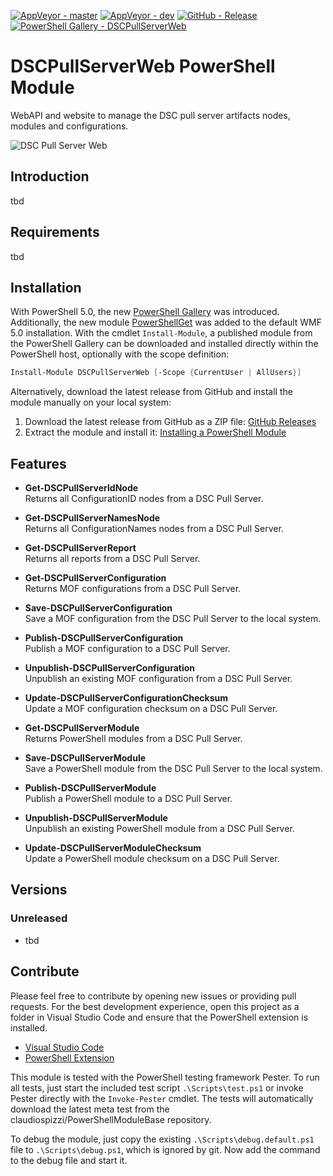 [![AppVeyor - master](https://img.shields.io/appveyor/ci/claudiospizzi/DSCPullServerWeb/master.svg)](https://ci.appveyor.com/project/claudiospizzi/DSCPullServerWeb/branch/master)
[![AppVeyor - dev](https://img.shields.io/appveyor/ci/claudiospizzi/DSCPullServerWeb/dev.svg)](https://ci.appveyor.com/project/claudiospizzi/DSCPullServerWeb/branch/dev)
[![GitHub - Release](https://img.shields.io/github/release/claudiospizzi/DSCPullServerWeb.svg)](https://github.com/claudiospizzi/DSCPullServerWeb/releases)
[![PowerShell Gallery - DSCPullServerWeb](https://img.shields.io/badge/PowerShell_Gallery-DSCPullServerWeb-0072C6.svg)](https://www.powershellgallery.com/packages/DSCPullServerWeb)


# DSCPullServerWeb PowerShell Module

WebAPI and website to manage the DSC pull server artifacts nodes, modules and
configurations.

![DSC Pull Server Web](https://raw.githubusercontent.com/claudiospizzi/DSCPullServerWeb/dev/screenshot.png)


## Introduction

tbd


## Requirements

tbd


## Installation

With PowerShell 5.0, the new [PowerShell Gallery] was introduced. Additionally,
the new module [PowerShellGet] was added to the default WMF 5.0 installation.
With the cmdlet `Install-Module`, a published module from the PowerShell Gallery
can be downloaded and installed directly within the PowerShell host, optionally
with the scope definition:

```powershell
Install-Module DSCPullServerWeb [-Scope {CurrentUser | AllUsers}]
```

Alternatively, download the latest release from GitHub and install the module
manually on your local system:

1. Download the latest release from GitHub as a ZIP file: [GitHub Releases]
2. Extract the module and install it: [Installing a PowerShell Module]


## Features

* **Get-DSCPullServerIdNode**  
  Returns all ConfigurationID nodes from a DSC Pull Server.

* **Get-DSCPullServerNamesNode**  
  Returns all ConfigurationNames nodes from a DSC Pull Server.

* **Get-DSCPullServerReport**  
  Returns all reports from a DSC Pull Server.

* **Get-DSCPullServerConfiguration**  
  Returns MOF configurations from a DSC Pull Server.

* **Save-DSCPullServerConfiguration**  
  Save a MOF configuration from the DSC Pull Server to the local system.

* **Publish-DSCPullServerConfiguration**  
  Publish a MOF configuration to a DSC Pull Server.

* **Unpublish-DSCPullServerConfiguration**  
  Unpublish an existing MOF configuration from a DSC Pull Server.

* **Update-DSCPullServerConfigurationChecksum**  
  Update a MOF configuration checksum on a DSC Pull Server.

* **Get-DSCPullServerModule**  
  Returns PowerShell modules from a DSC Pull Server.

* **Save-DSCPullServerModule**  
  Save a PowerShell module from the DSC Pull Server to the local system.

* **Publish-DSCPullServerModule**  
  Publish a PowerShell module to a DSC Pull Server.

* **Unpublish-DSCPullServerModule**  
  Unpublish an existing PowerShell module from a DSC Pull Server.

* **Update-DSCPullServerModuleChecksum**  
  Update a PowerShell module checksum on a DSC Pull Server.


## Versions

### Unreleased

* tbd


## Contribute

Please feel free to contribute by opening new issues or providing pull requests.
For the best development experience, open this project as a folder in Visual
Studio Code and ensure that the PowerShell extension is installed.

* [Visual Studio Code]
* [PowerShell Extension]

This module is tested with the PowerShell testing framework Pester. To run all
tests, just start the included test script `.\Scripts\test.ps1` or invoke Pester
directly with the `Invoke-Pester` cmdlet. The tests will automatically download
the latest meta test from the claudiospizzi/PowerShellModuleBase repository.

To debug the module, just copy the existing `.\Scripts\debug.default.ps1` file
to `.\Scripts\debug.ps1`, which is ignored by git. Now add the command to the
debug file and start it.



[PowerShell Gallery]: https://www.powershellgallery.com/packages/DSCPullServerWeb
[PowerShellGet]: https://technet.microsoft.com/en-us/library/dn807169.aspx

[GitHub Releases]: https://github.com/claudiospizzi/DSCPullServerWeb/releases
[Installing a PowerShell Module]: https://msdn.microsoft.com/en-us/library/dd878350

[Visual Studio Code]: https://code.visualstudio.com/
[PowerShell Extension]: https://marketplace.visualstudio.com/items?itemName=ms-vscode.PowerShell
